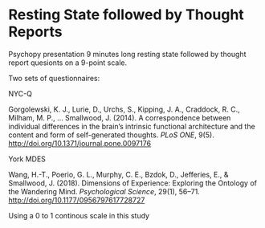 # Resting State followed by Thought Reports

Psychopy presentation 9 minutes long resting state followed by thought report quesionts on a 9-point scale.

Two sets of questionnaires:

NYC-Q

Gorgolewski, K. J., Lurie, D., Urchs, S., Kipping, J. A., Craddock, R. C., Milham, M. P., … Smallwood, J. (2014). A correspondence between individual differences in the brain’s intrinsic functional architecture and the content and form of self-generated thoughts. *PLoS ONE*, 9(5). http://doi.org/10.1371/journal.pone.0097176

York MDES

Wang, H.-T., Poerio, G. L., Murphy, C. E., Bzdok, D., Jefferies, E., & Smallwood, J. (2018). Dimensions of Experience: Exploring the Ontology of the Wandering Mind. *Psychological Science*, 29(1), 56–71. http://doi.org/10.1177/0956797617728727

Using a 0 to 1 continous scale in this study
